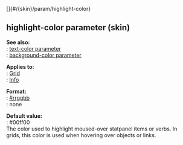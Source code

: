 []{#/{skin}/param/highlight-color}    
## highlight-color parameter (skin)    
**See also:**    
:   [text-color parameter](/ref/%7Bskin%7D/param/text-color)    
:   [background-color parameter](/ref/%7Bskin%7D/param/background-color)    
<!-- -->    
**Applies to:**    
:   [Grid](/ref/%7Bskin%7D/control/grid)    
:   [Info](/ref/%7Bskin%7D/control/info)    
<!-- -->    
**Format:**    
:   [#rrggbb](/ref/%7B%7Bappendix%7D%7D/html-colors)    
:   none    
<!-- -->    
**Default value:**    
:   #00ff00    
The color used to highlight moused-over statpanel items or verbs. In    
grids, this color is used when hovering over objects or links.  